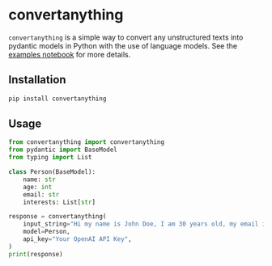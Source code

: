 # convertanything

`convertanything` is a simple way to convert any unstructured texts into pydantic models in Python with the use of language models. See the [examples notebook](https://github.com/DevXT-LLC/convertanything/blob/main/example.ipynb) for more details.

## Installation

```bash
pip install convertanything
```

## Usage

```python
from convertanything import convertanything
from pydantic import BaseModel
from typing import List

class Person(BaseModel):
    name: str
    age: int
    email: str
    interests: List[str]

response = convertanything(
    input_string="Hi my name is John Doe, I am 30 years old, my email is johndoe@example.com . I like to go fishing.",
    model=Person,
    api_key="Your OpenAI API Key",
)
print(response)
```
